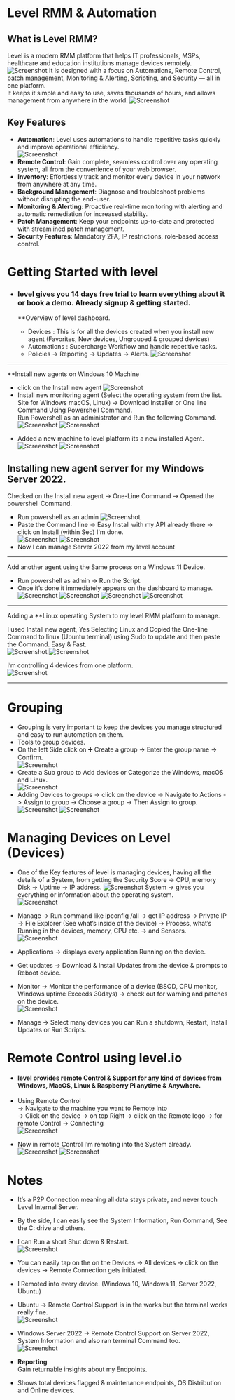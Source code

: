 # Level RMM & Automation

## What is Level RMM?
Level is a modern RMM platform that helps IT professionals, MSPs, healthcare and education institutions manage devices remotely.  
![Screenshot](images/screenshot702.jpg)
It is designed with a focus on Automations, Remote Control, patch management, Monitoring & Alerting, Scripting, and Security — all in one platform.  
It keeps it simple and easy to use, saves thousands of hours, and allows management from anywhere in the world.
![Screenshot](images/screenshot703.jpg)

## Key Features
- **Automation**: Level uses automations to handle repetitive tasks quickly and improve operational efficiency.  
![Screenshot](images/screenshot704.jpg)
- **Remote Control**: Gain complete, seamless control over any operating system, all from the convenience of your web browser.  
- **Inventory**: Effortlessly track and monitor every device in your network from anywhere at any time.  
- **Background Management**: Diagnose and troubleshoot problems without disrupting the end-user.  
- **Monitoring & Alerting**: Proactive real-time monitoring with alerting and automatic remediation for increased stability.  
- **Patch Management**: Keep your endpoints up-to-date and protected with streamlined patch management.  
- **Security Features**: Mandatory 2FA, IP restrictions, role-based access control.  
# Getting Started with level

* ### level gives you 14 days free trial to learn everything about it or book a demo. Already signup & getting started.

  **Overview of level dashboard.
  - Devices : This is for all the devices created when you install new agent (Favorites, New devices, Ungrouped & grouped devices)
  - Automations : Supercharge Workflow and handle repetitive tasks.
  - Policies -> Reporting -> Updates -> Alerts.
![Screenshot](images/screenshot799.jpg)
---

**Install new agents on Windows 10 Machine
* click on the Install new agent 
![Screenshot](images/screenshot707.jpg)
* Install new monitoring agent (Select the operating system from the list. Site for Windows macOS, Linux) -> Download Installer or One line Command Using Powershell Command.  
  Run Powershell as an administrator and Run the following Command.
![Screenshot](images/screenshot708.jpg)
![Screenshot](images/screenshot706.jpg)
- Added a new machine to level platform its a new installed Agent.
![Screenshot](images/screenshot705.jpg)
![Screenshot](images/screenshot722.jpg)

## Installing new agent server for my Windows Server 2022. 

  Checked on the Install new agent -> One-Line Command -> Opened the powershell Command.  
* Run powershell as an admin 
![Screenshot](images/screenshot711.jpg)
* Paste the Command line -> Easy Install with my API already there -> click on Install (within Sec) I'm done.  
![Screenshot](images/screenshot712.jpg)
![Screenshot](images/screenshot714.jpg)
* Now I can manage Server 2022 from my level account
---

Add another agent using the Same process on a Windows 11 Device.

* Run powershell as admin -> Run the Script.  
* Once it’s done it immediately appears on the dashboard to manage.  
![Screenshot](images/screenshot716.jpg)
![Screenshot](images/screenshot718.jpg)
![Screenshot](images/screenshot719.jpg)
![Screenshot](images/screenshot720.jpg)

---
Adding a **Linux operating System to my level RMM platform to manage.  

 I used Install new agent, Yes Selecting Linux and Copied the One-line Command to linux (Ubuntu terminal) using Sudo to update and then paste the Command. Easy & Fast.  
 ![Screenshot](images/screenshot724.jpg)
 ![Screenshot](images/screenshot725.jpg)

 I’m controlling 4 devices from one platform.  
![Screenshot](images/screenshot728.jpg)

---
# Grouping

* Grouping is very important to keep the devices you manage structured and easy to run automation on them.  
* Tools to group devices.  
* On the left Side click on ➕ Create a group -> Enter the group name -> Confirm.  
![Screenshot](images/screenshot729.jpg)
* Create a Sub group to Add devices or Categorize the Windows, macOS and Linux.  
![Screenshot](images/screenshot730.jpg)
* Adding Devices to groups -> click on the device -> Navigate to Actions -> Assign to group -> Choose a group -> Then Assign to group.  
![Screenshot](images/screenshot732.jpg)
![Screenshot](images/screenshot733.jpg)
# Managing Devices on Level (Devices)

* One of the Key features of level is managing devices, having all the details of a System, from getting the Security Score -> CPU, memory Disk -> Uptime -> IP address.
![Screenshot](images/screenshot734.jpg)
System -> gives you everything or information about the operating system.  
![Screenshot](images/screenshot735.jpg)

* Manage -> Run command like ipconfig /all -> get IP address -> Private IP -> File Explorer (See what’s inside of the device) -> Process, what’s Running in the devices, memory, CPU etc. -> and Sensors.  
![Screenshot](images/screenshot736.jpg)
* Applications -> displays every application Running on the device.  

* Get updates -> Download & Install Updates from the device & prompts to Reboot device.  

* Monitor -> Monitor the performance of a device (BSOD, CPU monitor, Windows uptime Exceeds 30days) -> check out for warning and patches on the device.  
![Screenshot](images/screenshot737.jpg)
* Manage -> Select many devices you can Run a shutdown, Restart, Install Updates or Run Scripts.  

# Remote Control using level.io

* #### level provides remote Control & Support for any kind of devices from Windows, MacOS, Linux & Raspberry Pi anytime & Anywhere.  

* Using Remote Control  
  -> Navigate to the machine you want to Remote Into  
  -> Click on the device -> on top Right -> click on the Remote logo -> for remote Control -> Connecting  
![Screenshot](images/screenshot742.jpg)
* Now in remote Control I’m remoting into the System already.
![Screenshot](images/screenshot744.jpg)
![Screenshot](images/screenshot740.jpg)
# Notes

- It’s a P2P Connection meaning all data stays private, and never touch Level Internal Server.  
- By the side, I can easily see the System Information, Run Command, See the C: drive and others. 
- I can Run a short Shut down & Restart.  
![Screenshot](images/screenshot741.jpg)
- You can easily tap on the on the Devices → All devices → click on the devices → Remote Connection gets initiated.  

- I Remoted into every device. (Windows 10, Windows 11, Server 2022, Ubuntu)

- Ubuntu → Remote Control Support is in the works but the terminal works really fine.  
![Screenshot](images/screenshot747.jpg)

- Windows Server 2022 → Remote Control Support on Server 2022, System Information and also ran terminal Command too.  
![Screenshot](images/screenshot751.jpg)
- **Reporting**  
  Gain returnable insights about my Endpoints.  

- Shows total devices flagged & maintenance endpoints, OS Distribution and Online devices.  
